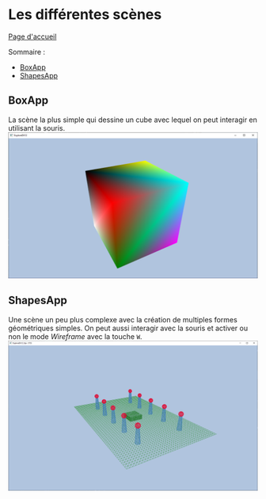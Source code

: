# Les différentes scènes

[Page d'accueil](README.md)

Sommaire : 
- [BoxApp](BoxApp.md)
- [ShapesApp](ShapesApp.md)

## BoxApp
La scène la plus simple qui dessine un cube avec lequel on peut interagir en utilisant la souris.
![BoxApp](/Doc/Imgs/BoxAppScene.png)

## ShapesApp
Une scène un peu plus complexe avec la création de multiples formes géométriques simples. On peut aussi interagir avec la souris et activer ou non le mode *Wireframe* avec la touche `W`.
![ShapesApp](/Doc/Imgs/ShapesAppScene.png)